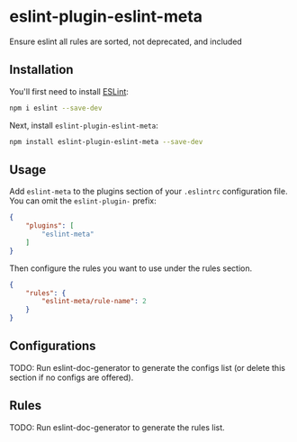 # eslint-plugin-eslint-meta

Ensure eslint all rules are sorted, not deprecated, and included

## Installation

You'll first need to install [ESLint](https://eslint.org/):

```sh
npm i eslint --save-dev
```

Next, install `eslint-plugin-eslint-meta`:

```sh
npm install eslint-plugin-eslint-meta --save-dev
```

## Usage

Add `eslint-meta` to the plugins section of your `.eslintrc` configuration file. You can omit the `eslint-plugin-` prefix:

```json
{
    "plugins": [
        "eslint-meta"
    ]
}
```


Then configure the rules you want to use under the rules section.

```json
{
    "rules": {
        "eslint-meta/rule-name": 2
    }
}
```



## Configurations

<!-- begin auto-generated configs list -->
TODO: Run eslint-doc-generator to generate the configs list (or delete this section if no configs are offered).
<!-- end auto-generated configs list -->



## Rules

<!-- begin auto-generated rules list -->
TODO: Run eslint-doc-generator to generate the rules list.
<!-- end auto-generated rules list -->


